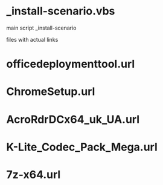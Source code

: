 # _install-scenario.vbs
main script _install-scenario

files with actual links
# officedeploymenttool.url
# ChromeSetup.url
# AcroRdrDCx64_uk_UA.url
# K-Lite_Codec_Pack_Mega.url
# 7z-x64.url
